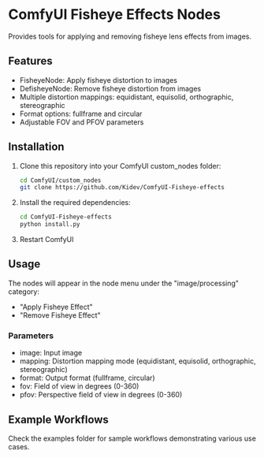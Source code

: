 # ComfyUI Fisheye Effects Nodes

Provides tools for applying and removing fisheye lens effects from images.

## Features

- FisheyeNode: Apply fisheye distortion to images
- DefisheyeNode: Remove fisheye distortion from images
- Multiple distortion mappings: equidistant, equisolid, orthographic, stereographic
- Format options: fullframe and circular
- Adjustable FOV and PFOV parameters

## Installation

1. Clone this repository into your ComfyUI custom_nodes folder:
   ```bash
   cd ComfyUI/custom_nodes
   git clone https://github.com/Kidev/ComfyUI-Fisheye-effects
   ```

2. Install the required dependencies:
   ```bash
   cd ComfyUI-Fisheye-effects
   python install.py
   ```

3. Restart ComfyUI

## Usage

The nodes will appear in the node menu under the "image/processing" category:
- "Apply Fisheye Effect"
- "Remove Fisheye Effect"

### Parameters

- image: Input image
- mapping: Distortion mapping mode (equidistant, equisolid, orthographic, stereographic)
- format: Output format (fullframe, circular)
- fov: Field of view in degrees (0-360)
- pfov: Perspective field of view in degrees (0-360)

## Example Workflows

Check the examples folder for sample workflows demonstrating various use cases.
